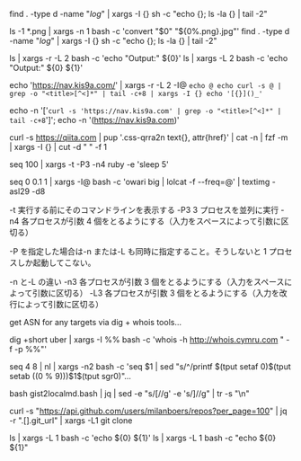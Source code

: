 find . -type d -name "_log_" | xargs -I {} sh -c "echo {}; ls -la {} | tail -2"

ls -1 \*.png | xargs -n 1 bash -c 'convert "$0" "${0%.png}.jpg"'
find . -type d -name "_log_" | xargs -I {} sh -c "echo {}; ls -la {} | tail -2"

ls | xargs -r -L 2 bash -c 'echo "Output:" ${0}'
ls | xargs -L 2 bash -c 'echo "Output:" ${0} ${1}'

echo 'https://nav.kis9a.com/' | xargs -r -L 2 -I@ `echo @ echo curl -s @ | grep -o "<title>[^<]*" | tail -c+8 | xargs -I {} echo '[{}]()_'`

echo -n '['`curl -s 'https://nav.kis9a.com' | grep -o "<title>[^<]*" | tail -c+8`']'; echo -n '(https://nav.kis9a.com)'

curl -s https://qiita.com | pup '.css-qrra2n text{}, attr{href}' | cat -n | fzf -m | xargs -I {} | cut -d " " -f 1

seq 100 | xargs -t -P3 -n4 ruby -e 'sleep 5'

seq 0 0.1 1 | xargs -I@ bash -c 'owari big | lolcat -f --freq=@' | textimg -asl29 -d8

-t 実行する前にそのコマンドラインを表示する
-P3 3 プロセスを並列に実行
-n4 各プロセスが引数 4 個をとるようにする（入力をスペースによって引数に区切る）

-P を指定した場合は-n または-L も同時に指定すること。そうしないと 1 プロセスしか起動してこない。

-n と-L の違い
-n3 各プロセスが引数 3 個をとるようにする（入力をスペースによって引数に区切る）
-L3 各プロセスが引数 3 個をとるようにする（入力を改行によって引数に区切る）

get ASN for any targets via dig + whois tools…

dig +short uber | xargs -I %% bash -c 'whois -h http://whois.cymru.com " -f -p %%"'

seq 4 8 | nl | xargs -n2 bash -c 'seq $1 | sed "s/^/printf \$(tput setaf 0)\$(tput setab $(($0 % 9)))$1\$(tput sgr0)\"...

bash gist2localmd.bash | jq | sed -e "s/[//g' -e 's/]//g" | tr -s "\n"

curl -s "https://api.github.com/users/milanboers/repos?per_page=100" | jq -r ".[].git_url" | xargs -L1 git clone

ls | xargs -L 1 bash -c 'echo ${0} ${1}'
ls | xargs -L 1 bash -c "echo ${0} ${1}"
